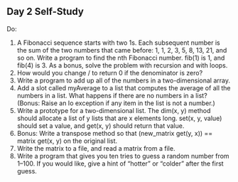 ## Day 2 Self-Study

Do:

1. A Fibonacci sequence starts with two 1s. Each subsequent number is the sum of the two numbers that came before: 1, 1, 2, 3, 5, 8, 13, 21, and so on. Write a program to find the nth Fibonacci number. fib(1) is 1, and fib(4) is 3. As a bonus, solve the problem with recursion and with loops.
2. How would you change / to return 0 if the denominator is zero?
3. Write a program to add up all of the numbers in a two-dimensional array.
4. Add a slot called myAverage to a list that computes the average of all the numbers in a list. What happens if there are no numbers in a list? (Bonus: Raise an Io exception if any item in the list is not a number.)
5. Write a prototype for a two-dimensional list. The dim(x, y) method should allocate a list of y lists that are x elements long. set(x, y, value) should set a value, and get(x, y) should return that value.
6. Bonus: Write a transpose method so that (new_matrix get(y, x)) == matrix get(x, y) on the original list.
7. Write the matrix to a file, and read a matrix from a file.
8. Write a program that gives you ten tries to guess a random number from 1–100. If you would like, give a hint of “hotter” or “colder” after the first guess.
